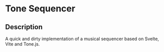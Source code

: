 # Tone Sequencer

## Description

A quick and dirty implementation of a musical sequencer based on Svelte, Vite and Tone.js. 